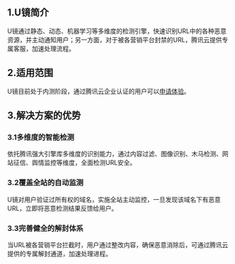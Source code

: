 ## 1.U镜简介
U镜通过静态、动态、机器学习等多维度的检测引擎，快速识别URL中的各种恶意资源，并主动通知用户；另一方面，对于被各营销平台封禁的URL，腾讯云提供专属客服，加速处理流程。

## 2.适用范围
U镜目前处于内测阶段，通过腾讯云企业认证的用户可以[申请体验](http://console.qcloud.com/tianyu/overview)。

## 3.解决方案的优势
### 3.1多维度的智能检测
依托腾讯强大引擎库多维度的识别能力，通过内容过滤、图像识别、木马检测、网站征信、舆情监控等维度，全面检测URL安全。
### 3.2覆盖全站的自动监测
U镜对用户验证过所有权的域名，实施全站主动监控，一旦发现该域名下有恶意URL，立即将恶意检测结果反馈给用户。
### 3.3完善健全的解封体系
当URL被各营销平台拦截时，用户通过整改内容，确保恶意消除后，可通过腾讯云提供的专属解封通道，加速处理进程。

